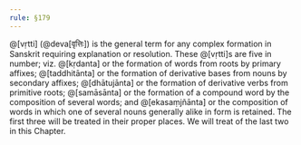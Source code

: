 ```yaml
---
rule: §179
---
```


@[vṛtti] (@deva[वृत्तिः]) is the general term for any complex formation in Sanskrit requiring explanation or resolution. These @[vṛtti]s are five in number; viz. @[kṛdanta] or the formation of words from roots by primary affixes; @[taddhitānta] or the formation of derivative bases from nouns by secondary affixes; @[dhātujānta] or the formation of derivative verbs from primitive roots; @[samāsānta] or the formation of a compound word by the composition of several words; and @[ekasaṃjñānta] or the composition of words in which one of several nouns generally alike in form is retained. The first three will be treated in their proper places. We will treat of the last two in this Chapter.